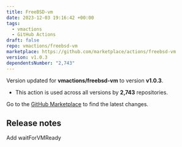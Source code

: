 ```yaml
---
title: FreeBSD-vm
date: 2023-12-03 19:16:42 +00:00
tags:
  - vmactions
  - GitHub Actions
draft: false
repo: vmactions/freebsd-vm
marketplace: https://github.com/marketplace/actions/freebsd-vm
version: v1.0.3
dependentsNumber: "2,743"
---
```



Version updated for **vmactions/freebsd-vm** to version **v1.0.3**.
- This action is used across all versions by **2,743** repositories.

Go to the [GitHub Marketplace](https://github.com/marketplace/actions/freebsd-vm) to find the latest changes.

## Release notes

Add waitForVMReady
